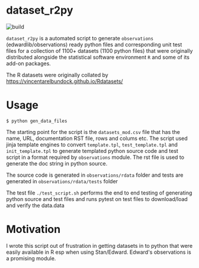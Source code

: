 dataset_r2py 
========
![build](https://travis-ci.org/Arvinds-ds/datasets_r2py.svg?branch=master)

``dataset_r2py`` is a automated script to generate `observations`  (edwardlib/observations) ready  python files and corresponding unit test files for a collection of 1100+ datasets (1100 python files) that were originally distributed alongside the statistical software environment ``R`` and some of its add-on packages. 

 The R datasets were originally collated by https://vincentarelbundock.github.io/Rdatasets/

Usage
=====

`$ python gen_data_files`

The starting point for the script is the `datasets_mod.csv` file that has the name, URL, documentation RST file, rows and colums etc. The script
used jinja template engines to convert `template.tpl`, `test_template.tpl` and `init_template.tpl` to generate templated python source code and test script in a format required by `observations` module. The rst file is used to generate the doc string in python source.

The source code is generated in `observations/rdata` folder and tests are generated in `observations/rdata/tests` folder

The test file `./test_script.sh` performs the end to end testing of generating python source and test files and runs pytest on test files to download/load and verify the data.data 

Motivation
=======

I wrote this script out of frustration in getting datasets in to python that were easily available in R esp when using Stan/Edward. Edward's observations is a promising module.


